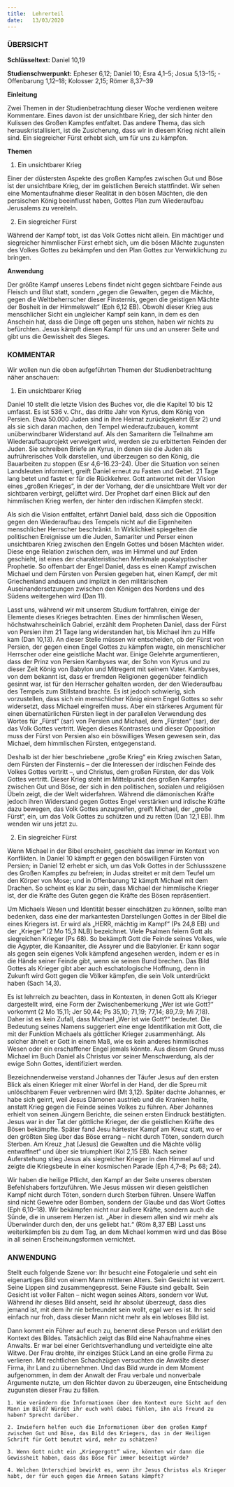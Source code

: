 ```yaml
---
title:  Lehrerteil
date:   13/03/2020
---
```


### ÜBERSICHT

**Schlüsseltext:** Daniel 10,19

**Studienschwerpunkt:** Epheser 6,12; Daniel 10; Esra 4,1–5; Josua 5,13–15; ­Offenbarung 1,12–18; Kolosser 2,15; Römer 8,37–39

**Einleitung**

Zwei Themen in der Studienbetrachtung dieser Woche verdienen weitere Kommentare. Eines davon ist der unsichtbare Krieg, der sich hinter den Kulissen des Großen Kampfes entfaltet. Das andere Thema, das sich herauskristallisiert, ist die Zusicherung, dass wir in diesem Krieg nicht allein sind. Ein siegreicher Fürst erhebt sich, um für uns zu kämpfen.

**Themen**

1. Ein unsichtbarer Krieg

Einer der düstersten Aspekte des großen Kampfes zwischen Gut und Böse ist der unsichtbare Krieg, der im geistlichen Bereich stattfindet. Wir sehen eine Momentaufnahme dieser Realität in den bösen Mächten, die den persischen König beeinflusst haben, Gottes Plan zum Wiederaufbau Jerusalems zu vereiteln.

2. Ein siegreicher Fürst

Während der Kampf tobt, ist das Volk Gottes nicht allein. Ein mächtiger und siegreicher himmlischer Fürst erhebt sich, um die bösen Mächte zugunsten des Volkes Gottes zu bekämpfen und den Plan Gottes zur Verwirklichung zu bringen.

**Anwendung**

Der größte Kampf unseres Lebens findet nicht gegen sichtbare Feinde aus Fleisch und Blut statt, sondern „gegen die Gewalten, gegen die Mächte, gegen die Weltbeherrscher dieser Finsternis, gegen die geistigen Mächte der Bosheit in der Himmelswelt“ (Eph 6,12 EB). Obwohl dieser Krieg aus menschlicher Sicht ein ungleicher Kampf sein kann, in dem es den Anschein hat, dass die Dinge oft gegen uns stehen, haben wir nichts zu befürchten. Jesus kämpft diesen Kampf für uns und an unserer Seite und gibt uns die Gewissheit des Sieges.

### KOMMENTAR

Wir wollen nun die oben aufgeführten Themen der Studienbetrachtung näher anschauen:

1. Ein unsichtbarer Krieg

Daniel 10 stellt die letzte Vision des Buches vor, die die Kapitel 10 bis 12 umfasst. Es ist 536 v. Chr., das dritte Jahr von Kyrus, dem König von Persien. Etwa 50.000 Juden sind in ihre Heimat zurückgekehrt (Esr 2) und als sie sich daran machen, den Tempel wiederaufzubauen, kommt unüberwindbarer Widerstand auf. Als den Samaritern die Teilnahme am Wiederaufbauprojekt verweigert wird, werden sie zu erbitterten Feinden der Juden. Sie schreiben Briefe an Kyrus, in denen sie die Juden als aufrührerisches Volk darstellen, und überzeugen so den König, die Bauarbeiten zu stoppen (Esr 4,6–16.23–24). Über die Situation von seinen Landsleuten informiert, greift Daniel erneut zu Fasten und Gebet. 21 Tage lang betet und fastet er für die Rückkehrer. Gott antwortet mit der Vision eines „großen Krieges“, in der der Vorhang, der die unsichtbare Welt vor der sichtbaren verbirgt, gelüftet wird. Der Prophet darf einen Blick auf den himmlischen Krieg werfen, der hinter den irdischen Kämpfen steckt.

Als sich die Vision entfaltet, erfährt Daniel bald, dass sich die Opposition gegen den Wiederaufbau des Tempels nicht auf die Eigenheiten menschlicher Herrscher beschränkt. In Wirklichkeit spiegelten die politischen Ereignisse um die Juden, Samariter und Perser einen unsichtbaren Krieg zwischen den Engeln Gottes und bösen Mächten wider. Diese enge Relation zwischen dem, was im Himmel und auf Erden geschieht, ist eines der charakteristischen Merkmale apokalyptischer Prophetie. So offenbart der ­Engel Daniel, dass es einen Kampf zwischen Michael und dem Fürsten von Persien gegeben hat, einen Kampf, der mit Griechenland andauern und implizit in den militärischen Auseinandersetzungen zwischen den Königen des Nordens und des Südens weitergehen wird (Dan 11).

Lasst uns, während wir mit unserem Studium fortfahren, einige der Elemente dieses Krieges betrachten. Eines der himmlischen Wesen, höchstwahrscheinlich Gabriel, erzählt dem Propheten Daniel, dass der Fürst von Persien ihm 21 Tage lang widerstanden hat, bis Michael ihm zu Hilfe kam (Dan 10,13). An dieser Stelle müssen wir entscheiden, ob der Fürst von Persien, der gegen einen Engel Gottes zu kämpfen wagte, ein menschlicher Herrscher oder eine geistliche Macht war. Einige Gelehrte argumentieren, dass der Prinz von Persien Kambyses war, der Sohn von Kyrus und zu dieser Zeit König von Babylon und Mitregent mit seinem Vater. Kambyses, von dem bekannt ist, dass er fremden Religionen gegenüber feindlich gesinnt war, ist für den Herrscher gehalten worden, der den Wiederaufbau des Tempels zum Stillstand brachte. Es ist jedoch schwierig, sich vorzustellen, dass sich ein menschlicher König einem Engel Gottes so sehr widersetzt, dass Michael eingreifen muss. Aber ein stärkeres Argument für einen übernatürlichen Fürsten liegt in der parallelen Verwendung des Wortes für „Fürst“ (sar) von Persien und Michael, dem „Fürsten“ (sar), der das Volk Gottes vertritt. Wegen dieses Kontrastes und dieser Opposition muss der Fürst von Persien also ein böswilliges Wesen gewesen sein, das Michael, dem himmlischen Fürsten, entgegenstand.

Deshalb ist der hier beschriebene „große Krieg“ ein Krieg zwischen Satan, dem Fürsten der Finsternis – der die Interessen der irdischen Feinde des Volkes Gottes vertritt –, und Christus, dem großen Fürsten, der das Volk Gottes vertritt. Dieser Krieg steht im Mittelpunkt des großen Kampfes zwischen Gut und Böse, der sich in den politischen, sozialen und religiösen Übeln zeigt, die der Welt widerfahren. Während die dämonischen Kräfte jedoch ihren Widerstand gegen Gottes Engel verstärken und irdische Kräfte dazu bewegen, das Volk Gottes anzugreifen, greift Michael, der „große Fürst“, ein, um das Volk Gottes zu schützen und zu retten (Dan 12,1 EB). Ihm wenden wir uns jetzt zu.

2. Ein siegreicher Fürst

Wenn Michael in der Bibel erscheint, geschieht das immer im Kontext von Konflikten. In Daniel 10 kämpft er gegen den böswilligen Fürsten von Persien; in Daniel 12 erhebt er sich, um das Volk Gottes in der Schlussszene des Großen Kampfes zu befreien; in ­Judas streitet er mit dem Teufel um den Körper von Mose; und in Offenbarung 12 kämpft ­Michael mit dem Drachen. So scheint es klar zu sein, dass Michael der himmlische Krieger ist, der die Kräfte des Guten gegen die Kräfte des Bösen repräsentiert.

Um Michaels Wesen und Identität besser einschätzen zu können, sollte man bedenken, dass eine der markantesten Darstellungen Gottes in der Bibel die eines Kriegers ist. Er wird als „HERR, mächtig im Kampf“ (Ps 24,8 EB) und der „Krieger“ (2 Mo 15,3 NLB) bezeichnet. Viele Psalmen feiern Gott als siegreichen Krieger (Ps 68). So bekämpft Gott die Feinde seines Volkes, wie die Ägypter, die Kanaaniter, die Assyrer und die Babylonier. Er kann sogar als gegen sein eigenes Volk kämpfend angesehen werden, indem er es in die Hände seiner Feinde gibt, wenn sie seinen Bund brechen. Das Bild Gottes als Krieger gibt aber auch eschatologische Hoffnung, denn in Zukunft wird Gott gegen die Völker kämpfen, die sein Volk unterdrückt haben (Sach 14,3).

Es ist lehrreich zu beachten, dass in Kontexten, in denen Gott als Krieger dargestellt wird, eine Form der Zwischenbemerkung „Wer ist wie Gott?“ vorkommt (2 Mo 15,11; Jer 50,44; Ps 35,10; 71,19; 77,14; 89,7.9; Mi 7,18). Daher ist es kein Zufall, dass Michael „Wer ist wie Gott?“ bedeutet. Die Bedeutung seines Namens suggeriert eine enge Identifikation mit Gott, die mit der Funktion Michaels als göttlicher Krieger zusammenhängt. Als solcher ähnelt er Gott in einem Maß, wie es kein anderes himmlisches Wesen oder ein erschaffener Engel jemals könnte. Aus diesem Grund muss Michael im Buch Daniel als Christus vor seiner Menschwerdung, als der ewige Sohn Gottes, identifiziert werden.

Bezeichnenderweise verstand Johannes der Täufer Jesus auf den ersten Blick als einen Krieger mit einer Worfel in der Hand, der die Spreu mit unlöschbarem Feuer verbrennen wird (Mt 3,12). Später dachte Johannes, er habe sich geirrt, weil Jesus Dämonen austrieb und die Kranken heilte, anstatt Krieg gegen die Feinde seines Volkes zu führen. Aber Johannes erhielt von seinen Jüngern Berichte, die seinen ersten Eindruck bestätigten. Jesus war in der Tat der göttliche Krieger, der die geistlichen Kräfte des Bösen bekämpfte. Später fand Jesu härtester Kampf am Kreuz statt, wo er den größten Sieg über das Böse errang – nicht durch Töten, sondern durch Sterben. Am Kreuz „hat [Jesus] die Gewalten und die Mächte völlig entwaffnet“ und über sie triumphiert (Kol 2,15 EB). Nach seiner Auferstehung stieg Jesus als siegreicher Krieger in den Himmel auf und zeigte die Kriegsbeute in einer kosmischen Parade (Eph 4,7–8; Ps 68; 24).

Wir haben die heilige Pflicht, den Kampf an der Seite unseres obersten Befehlshabers fortzuführen. Wie Jesus müssen wir diesen geistlichen Kampf nicht durch Töten, sondern durch Sterben führen. Unsere Waffen sind nicht Gewehre oder Bomben, sondern der Glaube und das Wort Gottes (Eph 6,10–18). Wir bekämpfen nicht nur äußere Kräfte, sondern auch die Sünde, die in unserem Herzen ist. „Aber in diesem allen sind wir mehr als Überwinder durch den, der uns geliebt hat.“ (Röm 8,37 EB) Lasst uns weiterkämpfen bis zu dem Tag, an dem Michael kommen wird und das Böse in all seinen Erscheinungsformen vernichtet.

### ANWENDUNG

Stellt euch folgende Szene vor: Ihr besucht eine Fotogalerie und seht ein eigenartiges Bild von einem Mann mittleren Alters. Sein Gesicht ist verzerrt. Seine Lippen sind zusammengepresst. Seine Fäuste sind geballt. Sein Gesicht ist voller Falten – nicht wegen seines Alters, sondern vor Wut. Während ihr dieses Bild anseht, seid ihr absolut überzeugt, dass dies jemand ist, mit dem ihr nie befreundet sein wollt, egal wer es ist. Ihr seid einfach nur froh, dass dieser Mann nicht mehr als ein lebloses Bild ist.

Dann kommt ein Führer auf euch zu, benennt diese Person und erklärt den Kontext des Bildes. Tatsächlich zeigt das Bild eine Nahaufnahme eines Anwalts. Er war bei einer Gerichtsverhandlung und verteidigte eine alte Witwe. Der Frau drohte, ihr einziges Stück Land an eine große Firma zu verlieren. Mit rechtlichen Schachzügen versuchten die Anwälte dieser Firma, ihr Land zu übernehmen. Und das Bild wurde in dem Moment aufgenommen, in dem der Anwalt der Frau verbale und nonverbale Argumente nutzte, um den Richter davon zu überzeugen, eine Entscheidung zugunsten dieser Frau zu fällen.

`1. Wie verändern die Informationen über den Kontext eure Sicht auf den Mann im Bild? Würdet ihr euch wohl dabei fühlen, ihn als Freund zu haben? Sprecht darüber.`

`2. Inwiefern helfen euch die Informationen über den großen Kampf zwischen Gut und Böse, das Bild des Kriegers, das in der Heiligen Schrift für Gott benutzt wird, mehr zu schätzen?`

`3. Wenn Gott nicht ein „Kriegergott“ wäre, könnten wir dann die Gewissheit haben, dass das Böse für immer beseitigt würde?`

`4. Welchen Unterschied bewirkt es, wenn ihr Jesus Christus als Krieger habt, der für euch gegen die Armeen Satans kämpft?`